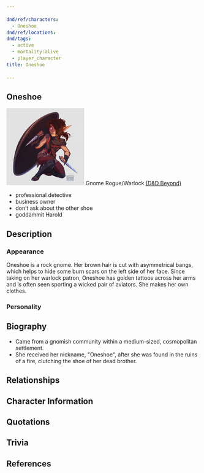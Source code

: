 ```yaml
---

dnd/ref/characters:
  - Oneshoe
dnd/ref/locations:
dnd/tags:
  - active
  - mortality:alive
  - player_character
title: Oneshoe

---
```


## Oneshoe

![Pasted image 20211106142335.png](/images/dnd/pc-oneshoe.png)
Gnome Rogue/Warlock
[(D&D Beyond)](https://ddb.ac/characters/4096309/smb8F9)

- professional detective
- business owner
- don’t ask about the other shoe
- goddammit Harold

## Description

### Appearance

Oneshoe is a rock gnome. Her brown hair is cut with asymmetrical bangs, which helps to hide some burn scars on the left side of her face. Since taking on her warlock patron, Oneshoe has golden tattoos across her arms and is often seen sporting a wicked pair of aviators. She makes her own clothes.

### Personality

## Biography

- Came from a gnomish community within a medium-sized, cosmopolitan settlement.
- She received her nickname, "Oneshoe", after she was found in the ruins of a fire, clutching the shoe of her dead brother.

## Relationships

## Character Information

## Quotations

## Trivia

## References
